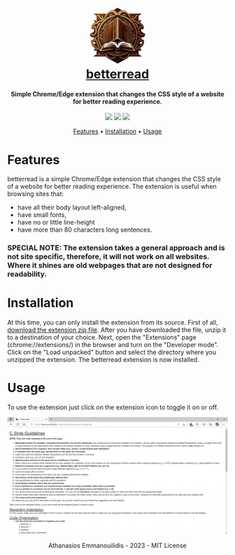 <h1 align="center">
  <br>
  <a href="https://github.com/athanasiosem/betterread">
  <img src="images/logo128.png"/><br/>
  betterread
  </a>
</h1>

<h4 align="center">Simple Chrome/Edge extension that changes the CSS style of a website for better reading experience.</h4>

<p align="center">
<a href="https://github.com/athanasiosem/betterread/blob/main/LICENSE"><img src="https://img.shields.io/badge/License-MIT-red.svg"></a>
<a href="https://github.com/athanasiosem/betterread/issues"><img src="https://img.shields.io/badge/contributions-welcome-brightgreen.svg?style=flat"></a>
<a href="https://github.com/athanasiosem/betterread/releases"><img src="https://img.shields.io/github/release/athanasiosem/betterread">
</p>

<p align="center">
  <a href="#features">Features</a> •
  <a href="#installation">Installation</a> •
  <a href="#usage">Usage</a>
</p>

# Features
betterread is a simple Chrome/Edge extension that changes the CSS style of a website for better reading experience. 
The extension is useful when browsing sites that:
- have all their body layout left-aligned,
- have small fonts, 
- have no or little line-height 
- have more than 80 characters long sentences. 

### SPECIAL NOTE: The extension takes a general approach and is not site specific, therefore, it will not work on all websites. Where it shines are old webpages that are not designed for readability.

# Installation
At this time, you can only install the extension from its source. First of all, [download the extension zip file](https://github.com/athanasiosem/betterread/archive/refs/tags/v1.0.0.zip). After you have downloaded the file, unzip it to a destination of your choice. Next, open the "Extensions" page (chrome://extensions/) in the browser and turn on the "Developer mode".
Click on the "Load unpacked" button and select the directory where you unzipped the extension. The betterread extension is now installed.

# Usage
To use the extension just click on the extension icon to toggle it on or off.

![screen_capture](https://github.com/athanasiosem/betterread/blob/main/images/screencap.gif?raw=true)

<div align="center">
Athanasios Emmanouilidis - 2023 - MIT License
</div>
